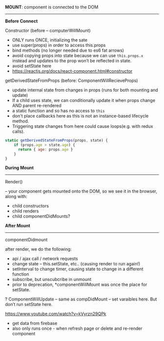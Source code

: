 **MOUNT**: component is connected to the DOM

<hr></hr>

**Before Connect**

Constructor (before – computerWillMount)

- ONLY runs ONCE, initializing the sate
- use super(props) in order to access this.props
- bind methods (no longer needed due to es6 fat arrows)
- avoid copying props into state because we can use `this.props.x` instead and updates to the prop won’t be reflected in state. 
- avoid setState here
- https://reactjs.org/docs/react-component.html#constructor



getDerivedStateFromProps (before: ComponentWillRecieveProps)

- update internal state from changes in props (runs for both mounting and update)
- If a child uses state, we can conditionally update it when props change AND parent re-rendered
- a static function and so has no access to  `this` 
- don't place callbacks here as this is not an instance-based lifecycle method. 
- Triggering state changes from here could cause loops(e.g. with redux calls).

  

```js
static getDerivedStateFromProps(props, state) {
    if (props.age > state.age) {
      return { age: props.age }   
    } 
}
```



**During Mount**

<hr></hr>

Render() 

– your component gets mounted onto the DOM, so we see it in the browser, along with: 

- child constructors
- child renders
- child componentDidMounts? 



**After Mount**

<hr></hr>

componentDidmount 

after render, we do the following:  

- api / ajax call / network requests 
- change state – this.setState, etc..  (causing render to run again!)
- setInterval to change timer, causing state to change in a different function
- subscribe, but unscubcribe in unmount
- prior to deprecation, *componentWillMount was once the place for setState.

? ComponentWillUpdate – same as compDidMount – set varaibles here. But don’t run setState here.

https://www.youtube.com/watch?v=kVyrzn29QPk

- get data from firebase
- also only runs once - when refresh page or delete and re-render component